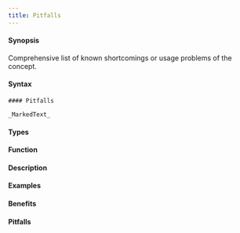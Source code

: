 ```yaml
---
title: Pitfalls
---
```


#### Synopsis

Comprehensive list of known shortcomings or usage problems of the concept.

#### Syntax

```
#### Pitfalls

_MarkedText_
```

#### Types

#### Function

#### Description

#### Examples

#### Benefits

#### Pitfalls

